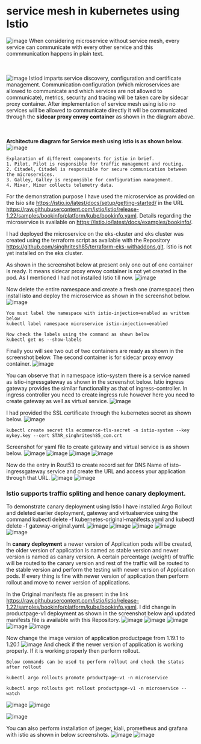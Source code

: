 # service mesh in kubernetes using Istio
![image](https://github.com/user-attachments/assets/a97c146b-2efc-4ffa-898e-dcd0c8492f34)
When considering microservice without service mesh, every service can communicate with every other service and this commmunication happens in plain text. 

<br><br/>
![image](https://github.com/user-attachments/assets/b72e80cd-5322-4700-a8f6-51e771cb7723)
Istiod imparts service discovery, configuration and certificate management. Communication configuration (which microservices are allowed to communicate and which services are not allowed to communicate), metrics, security and tracing will be taken care by sidecar proxy container. After implementation of service mesh using istio no services will be allowed to communicate directly it will be communicated through the **sidecar proxy envoy container** as shown in the diagram above.

<br><br/>
**Architecture diagram for Service mesh using istio is as shown below.**
![image](https://github.com/user-attachments/assets/e03bde4b-edbe-428a-ae64-530e5f852163)

```
Explanation of different components for istio in brief.
1. Pilot, Pilot is responsible for traffic management and routing.
2. Citadel, Citadel is responsible for secure communication between the microservices.
3. Galley, Galley is responsible for configuration management.
4. Mixer, Mixer collects telemetry data.
```

For the demonstration purpose I have used the microservice as provided on the Isio site https://istio.io/latest/docs/setup/getting-started/ in the URL https://raw.githubusercontent.com/istio/istio/release-1.22/samples/bookinfo/platform/kube/bookinfo.yaml. Details regarding the microservice is available on https://istio.io/latest/docs/examples/bookinfo/.

I had deployed the microservice on the eks-cluster and eks cluster was created using the terraform script as available with the Repository https://github.com/singhritesh85/terraform-eks-withaddons.git. Istio is not yet installed on the eks cluster. 

As shown in the screenshot below at present only one out of one container is ready. It means sidecar proxy envoy container is not yet created in the pod. As I mentioned I had not installed Istio till now.
![image](https://github.com/user-attachments/assets/1eff6214-a2f6-4356-b0cd-de29c1045267)

Now delete the entire namespace and create a fresh one (namespace) then install isto and deploy the microservice as shown in the screenshot below.
![image](https://github.com/user-attachments/assets/51dc3242-06e2-409f-ab44-8be835749231)

```
You must label the namespace with istio-injection=enabled as written below
kubectl label namespace microservice istio-injection=enabled

Now check the labels using the command as shown below
kubectl get ns --show-labels
```
Finally you will see two out of two containers are ready as shown in the screenshot below. The second container is for sidecar proxy envoy container. 
![image](https://github.com/user-attachments/assets/ea7ac4cf-2530-4ce5-a17a-2de1047dc540)

You can observe that in namespace istio-system there is a service named as istio-ingressgateway as shown in the screenshot below. Istio ingress gateway provides the similar functionality as that of ingress-controller. In ingress controller you need to create ingress rule however here you need to create gateway as well as virtual service.
![image](https://github.com/user-attachments/assets/3014a83e-a450-485c-aa65-e3d8ce0a9e4b)

I had provided the SSL certificate through the kubernetes secret as shown below.
![image](https://github.com/user-attachments/assets/2559d9cd-c669-4f25-a4d5-27971a272a79)

```
kubectl create secret tls ecommerce-tls-secret -n istio-system --key mykey.key --cert STAR_singhritesh85_com.crt
```

Screenshot for yaml file to create gateway and virtual service is as shown below.
![image](https://github.com/user-attachments/assets/3030c254-6e66-4b9f-bff4-9f146742e9b3)
![image](https://github.com/user-attachments/assets/61b5f691-3e94-4e57-9fa1-3b9c442a8cae)
![image](https://github.com/user-attachments/assets/18798d7d-ed47-4cd9-8361-60dcc8e27c1e)
![image](https://github.com/user-attachments/assets/fcf9c729-89b9-423f-aabf-bf94e80f3716)

Now do the entry in Rout53 to create record set for DNS Name of isto-ingressgateway service and create the URL and access your application through that URL.
![image](https://github.com/user-attachments/assets/65f8ed5c-ae04-4f4a-a49c-857a5a178567)
![image](https://github.com/user-attachments/assets/b1cc9de9-3ba5-4c0d-ab5a-c199d7d51cee)

### Istio supports traffic spliting and hence canary deployment.
To demonstrate canary deployment using Istio I have installed Argo Rollout and deleted earlier deployment, gateway and virtualservice using the command kubectl delete -f kubernetes-original-manifests.yaml and kubectl delete -f gateway-original.yaml.
![image](https://github.com/user-attachments/assets/8ba8ac31-f98b-4ee8-8d1c-87b8cabaa372)
![image](https://github.com/user-attachments/assets/8f049320-8664-4bff-9c0a-376238be9854)
![image](https://github.com/user-attachments/assets/a5b7e030-9e49-4444-aabe-5b41d934ca5c)
![image](https://github.com/user-attachments/assets/b9fc9175-6a92-405a-a28a-6a7fdd4cb7b8)
![image](https://github.com/user-attachments/assets/faefdb4a-9feb-4d16-a4c1-300586b2e1ea)

In **canary deployment** a newer version of Application pods will be created, the older version of application is named as stable version and newer version is named as canary version. A certain percentage (weight) of traffic will be routed to the canary version and rest of the traffic will be routed to the stable version and perform the testing with newer version of Application pods. If every thing is fine with newer version of application then perform rollout and move to newer version of applications.

In the Original manifests file as present in the link https://raw.githubusercontent.com/istio/istio/release-1.22/samples/bookinfo/platform/kube/bookinfo.yaml. I did change in productpage-v1 deployment as shown in the screenshot below and updated manifests file is available with this Repository.
![image](https://github.com/user-attachments/assets/cfe42bbf-bc9d-4467-84fc-112aa6d746ad)
![image](https://github.com/user-attachments/assets/1a940db8-88a1-4bd6-9920-880804ff4018)
![image](https://github.com/user-attachments/assets/7ae10ef0-99ff-4efc-82c3-7006b7e7b92d)
![image](https://github.com/user-attachments/assets/4b085d1c-5f4b-4337-96b9-383fc19c37c3)
![image](https://github.com/user-attachments/assets/e9281714-fc55-4981-b9ab-87cc5e56ad0d)

Now change the image version of application productpage from 1.19.1 to 1.20.1
![image](https://github.com/user-attachments/assets/21a20a8a-0954-489d-a1df-4e033e9a4d7d)
And check if the newer version of application is working properly. If it is working properly then perform rollout.
```
Below commands can be used to perform rollout and check the status after rollout

kubectl argo rollouts promote productpage-v1 -n microservice

kubectl argo rollouts get rollout productpage-v1 -n microservice --watch
```
![image](https://github.com/user-attachments/assets/8f76281f-7777-4d43-a743-5dc94a57bba1)
![image](https://github.com/user-attachments/assets/9d9468a6-81cc-4fcd-98de-62d912d828c8)

![image](https://github.com/user-attachments/assets/ff6d05c4-a6d4-4875-b3e8-8479ca334410)

You can also perform installation of jaeger, kiali, prometheus and grafana with istio as shown in below screenshots.
![image](https://github.com/user-attachments/assets/2e49d7a4-9d60-458c-bf60-1a50396072f4)
![image](https://github.com/user-attachments/assets/1843806d-7937-423a-a75f-0dccfb6a67ea)
